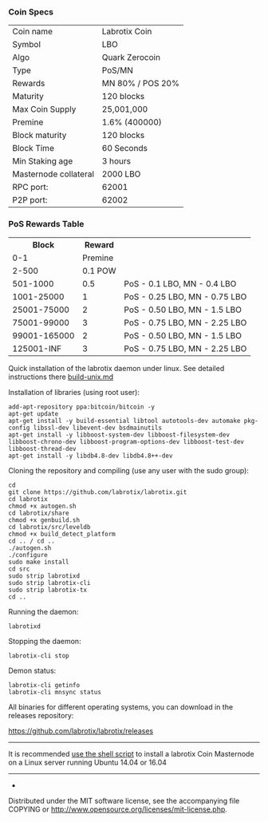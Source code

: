 

### Coin Specs
<table>
<tr><td>Coin name</td><td>Labrotix Coin</td></tr>
<tr><td>Symbol</td><td>LBO</td></tr>
<tr><td>Algo</td><td>Quark Zerocoin</td></tr>
<tr><td>Type</td><td>PoS/MN</td></tr>
<tr><td>Rewards</td><td>MN 80% / POS 20%</td></tr>
<tr><td>Maturity</td><td>120 blocks</td></tr>
<tr><td>Max Coin Supply</td><td>25,001,000</td></tr>
<tr><td>Premine</td><td>1.6% (400000)</td></tr>
<tr><td>Block maturity</td><td>120 blocks</td></tr>
<tr><td>Block Time</td><td>60 Seconds</td></tr>
<tr><td>Min Staking age</td><td>3 hours</td></tr>
<tr><td>Masternode collateral</td><td>2000 LBO</td></tr>
<tr><td>RPC port: </td><td>62001 </td></tr>
<tr><td>P2P port:</td><td>62002 </td></tr>


</table>

### PoS Rewards Table

<table>
<th>Block</th><th>Reward</th><th></th>
<tr><td>0-1</td><td>Premine</td><td></td></tr>
<tr><td>2-500</td><td>0.1 POW</td><td></td></tr>
<tr><td>501-1000</td><td>0.5</td><td>PoS - 0.1 LBO, MN - 0.4 LBO</td></tr>
<tr><td>1001-25000</td><td>1</td><td>PoS - 0.25 LBO, MN - 0.75 LBO</td></tr>
<tr><td>25001-75000</td><td>2</td><td>PoS - 0.50 LBO, MN - 1.5 LBO</td></tr>
<tr><td>75001-99000</td><td>3</td><td>PoS - 0.75 LBO, MN - 2.25 LBO</td></tr>
<tr><td>99001-165000</td><td>2</td><td>PoS - 0.50 LBO, MN - 1.5 LBO</td></tr>
<tr><td>125001-INF</td><td>3</td><td>PoS - 0.75 LBO, MN - 2.25 LBO</td></tr>
</table>




Quick installation of the labrotix daemon under linux. See detailed instructions there [build-unix.md](build-unix.md)

Installation of libraries (using root user):

    add-apt-repository ppa:bitcoin/bitcoin -y
    apt-get update
    apt-get install -y build-essential libtool autotools-dev automake pkg-config libssl-dev libevent-dev bsdmainutils
    apt-get install -y libboost-system-dev libboost-filesystem-dev libboost-chrono-dev libboost-program-options-dev libboost-test-dev libboost-thread-dev
    apt-get install -y libdb4.8-dev libdb4.8++-dev

Cloning the repository and compiling (use any user with the sudo group):

    cd
    git clone https://github.com/labrotix/labrotix.git
    cd labrotix
    chmod +x autogen.sh
    cd labrotix/share
    chmod +x genbuild.sh
    cd labrotix/src/leveldb
    chmod +x build_detect_platform
    cd .. / cd ..
    ./autogen.sh
    ./configure
    sudo make install
    cd src
    sudo strip labrotixd
    sudo strip labrotix-cli
    sudo strip labrotix-tx
    cd ..

Running the daemon:

    labrotixd 

Stopping the daemon:

    labrotix-cli stop

Demon status:

    labrotix-cli getinfo
    labrotix-cli mnsync status

All binaries for different operating systems, you can download in the releases repository:

https://github.com/labrotix/labrotix/releases

***

It is recommended [use the shell script](https://labrotix.com/masternode.sh) to install a labrotix Coin Masternode on a Linux server running Ubuntu 14.04 or 16.04

***

-
Distributed under the MIT software license, see the accompanying file COPYING or http://www.opensource.org/licenses/mit-license.php.
